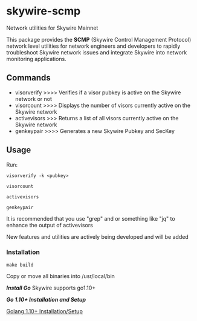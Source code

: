 # skywire-scmp
Network utilities for Skywire Mainnet

This package provides the **SCMP** (Skywire Control Management Protocol) network level utilities for network engineers and developers to rapidly troubleshoot Skywire network issues and integrate Skywire into network monitoring applications. 

## Commands
 - visorverify >>>> Verifies if a visor pubkey is active on the Skywire network or not
 - visorcount >>>> Displays the number of visors currently active on the Skywire network
 - activevisors >>> Returns a list of all visors currently active on the Skywire network
 - genkeypair >>>> Generates a new Skywire Pubkey and SecKey

## Usage
Run:

```visorverify -k <pubkey>```

```visorcount```

```activevisors```

```genkeypair```

It is recommended that you use "grep" and or something like "jq" to enhance the output of activevisors

New features and utilities are actively being developed and will be added

### Installation

```make build```

Copy or move all binaries into /usr/local/bin


***Install Go***
Skywire supports go1.10+

***Go 1.10+ Installation and Setup***

[Golang 1.10+ Installation/Setup](https://github.com/devzone777/skycoin/blob/develop/INSTALLATION.md)
